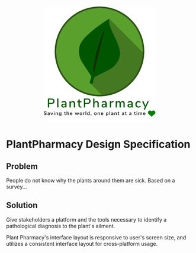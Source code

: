 <p align="center">
    <img src="./Images/logo.png" width="60%">
</p>

# PlantPharmacy Design Specification

## Problem
People do not know why the plants around them are sick.
Based on a survey... 

## Solution
Give stakeholders a platform and the tools necessary to identify a pathological diagnosis to the plant's ailment. 

Plant Pharmacy's interface layout is responsive to user's screen size, and utilizes a consistent interface layout for cross-platform usage.
